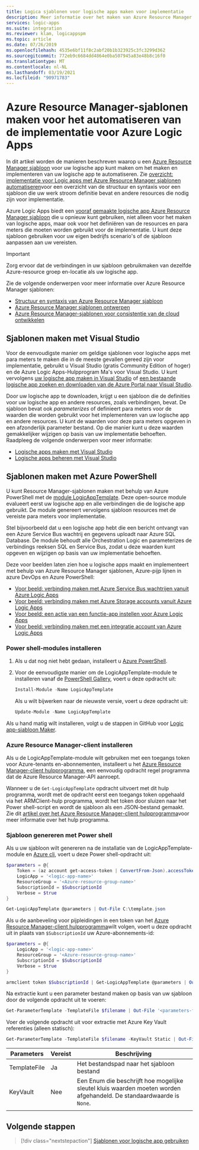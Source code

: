```yaml
---
title: Logica sjablonen voor logische apps maken voor implementatie
description: Meer informatie over het maken van Azure Resource Manager sjablonen voor het automatiseren van de implementatie in Azure Logic Apps
services: logic-apps
ms.suite: integration
ms.reviewer: klam, logicappspm
ms.topic: article
ms.date: 07/26/2019
ms.openlocfilehash: 4535e6bf11f8c2abf20b1b323925c3fc3299d362
ms.sourcegitcommit: 772eb9c6684dd4864e0ba507945a83e48b8c16f0
ms.translationtype: MT
ms.contentlocale: nl-NL
ms.lasthandoff: 03/19/2021
ms.locfileid: "90971783"
---
```

# <a name="create-azure-resource-manager-templates-to-automate-deployment-for-azure-logic-apps"></a>Azure Resource Manager-sjablonen maken voor het automatiseren van de implementatie voor Azure Logic Apps

In dit artikel worden de manieren beschreven waarop u een [Azure Resource Manager sjabloon](../azure-resource-manager/management/overview.md) voor uw logische app kunt maken om het maken en implementeren van uw logische app te automatiseren. Zie [overzicht: implementatie voor Logic apps met Azure Resource Manager sjablonen automatiseren](logic-apps-azure-resource-manager-templates-overview.md)voor een overzicht van de structuur en syntaxis voor een sjabloon die uw werk stroom definitie bevat en andere resources die nodig zijn voor implementatie.

Azure Logic Apps biedt een [vooraf gemaakte logische app Azure Resource Manager sjabloon](https://github.com/Azure/azure-quickstart-templates/blob/master/101-logic-app-create/azuredeploy.json) die u opnieuw kunt gebruiken, niet alleen voor het maken van logische apps, maar ook voor het definiëren van de resources en para meters die moeten worden gebruikt voor de implementatie. U kunt deze sjabloon gebruiken voor uw eigen bedrijfs scenario's of de sjabloon aanpassen aan uw vereisten.

> [!IMPORTANT]
> Zorg ervoor dat de verbindingen in uw sjabloon gebruikmaken van dezelfde Azure-resource groep en-locatie als uw logische app.

Zie de volgende onderwerpen voor meer informatie over Azure Resource Manager sjablonen:

* [Structuur en syntaxis van Azure Resource Manager sjabloon](../azure-resource-manager/templates/template-syntax.md)
* [Azure Resource Manager sjablonen ontwerpen](../azure-resource-manager/templates/template-syntax.md)
* [Azure Resource Manager-sjablonen voor consistentie van de cloud ontwikkelen](../azure-resource-manager/templates/templates-cloud-consistency.md)

<a name="visual-studio"></a>

## <a name="create-templates-with-visual-studio"></a>Sjablonen maken met Visual Studio

Voor de eenvoudigste manier om geldige sjablonen voor logische apps met para meters te maken die in de meeste gevallen gereed zijn voor implementatie, gebruikt u Visual Studio (gratis Community Edition of hoger) en de Azure Logic Apps-Hulpprogram Ma's voor Visual Studio. U kunt vervolgens [uw logische app maken in Visual Studio](../logic-apps/quickstart-create-logic-apps-with-visual-studio.md) of [een bestaande logische app zoeken en downloaden van de Azure Portal naar Visual Studio](../logic-apps/manage-logic-apps-with-visual-studio.md).

Door uw logische app te downloaden, krijgt u een sjabloon die de definities voor uw logische app en andere resources, zoals verbindingen, bevat. De sjabloon bevat ook *parameterizes* of definieert para meters voor de waarden die worden gebruikt voor het implementeren van uw logische app en andere resources. U kunt de waarden voor deze para meters opgeven in een afzonderlijk parameter bestand. Op die manier kunt u deze waarden gemakkelijker wijzigen op basis van uw implementatie behoeften. Raadpleeg de volgende onderwerpen voor meer informatie:

* [Logische apps maken met Visual Studio](../logic-apps/quickstart-create-logic-apps-with-visual-studio.md)
* [Logische apps beheren met Visual Studio](../logic-apps/manage-logic-apps-with-visual-studio.md)

<a name="azure-powershell"></a>

## <a name="create-templates-with-azure-powershell"></a>Sjablonen maken met Azure PowerShell

U kunt Resource Manager-sjablonen maken met behulp van Azure PowerShell met de [module LogicAppTemplate](https://github.com/jeffhollan/LogicAppTemplateCreator). Deze open-source module evalueert eerst uw logische app en alle verbindingen die de logische app gebruikt. De module genereert vervolgens sjabloon resources met de vereiste para meters voor implementatie.

Stel bijvoorbeeld dat u een logische app hebt die een bericht ontvangt van een Azure Service Bus wachtrij en gegevens uploadt naar Azure SQL Database. De module behoudt alle Orchestration Logic en parameterizes de verbindings reeksen SQL en Service Bus, zodat u deze waarden kunt opgeven en wijzigen op basis van uw implementatie behoeften.

Deze voor beelden laten zien hoe u logische apps maakt en implementeert met behulp van Azure Resource Manager sjablonen, Azure-pijp lijnen in azure DevOps en Azure PowerShell:

* [Voor beeld: verbinding maken met Azure Service Bus wachtrijen vanuit Azure Logic Apps](/samples/azure-samples/azure-logic-apps-deployment-samples/connect-to-azure-service-bus-queues-from-azure-logic-apps-and-deploy-with-azure-devops-pipelines/)
* [Voor beeld: verbinding maken met Azure Storage accounts vanuit Azure Logic Apps](/samples/azure-samples/azure-logic-apps-deployment-samples/connect-to-azure-storage-accounts-from-azure-logic-apps-and-deploy-with-azure-devops-pipelines/)
* [Voor beeld: een actie van een functie-app instellen voor Azure Logic Apps](/samples/azure-samples/azure-logic-apps-deployment-samples/set-up-an-azure-function-app-action-for-azure-logic-apps-and-deploy-with-azure-devops-pipelines/)
* [Voor beeld: verbinding maken met een integratie account van Azure Logic Apps](/samples/azure-samples/azure-logic-apps-deployment-samples/connect-to-an-integration-account-from-azure-logic-apps-and-deploy-by-using-azure-devops-pipelines/)

### <a name="install-powershell-modules"></a>Power shell-modules installeren

1. Als u dat nog niet hebt gedaan, installeert u [Azure PowerShell](/powershell/azure/install-az-ps).

1. Voor de eenvoudigste manier om de LogicAppTemplate-module te installeren vanaf de [PowerShell Gallery](https://www.powershellgallery.com/packages/LogicAppTemplate), voert u deze opdracht uit:

   ```powershell
   Install-Module -Name LogicAppTemplate
   ```

   Als u wilt bijwerken naar de nieuwste versie, voert u deze opdracht uit:

   ```powershell
   Update-Module -Name LogicAppTemplate
   ```

Als u hand matig wilt installeren, volgt u de stappen in GitHub voor [Logic app-sjabloon Maker](https://github.com/jeffhollan/LogicAppTemplateCreator).

### <a name="install-azure-resource-manager-client"></a>Azure Resource Manager-client installeren

Als u de LogicAppTemplate-module wilt gebruiken met een toegangs token voor Azure-tenants en-abonnementen, installeert u het [Azure Resource Manager-client hulpprogramma](https://github.com/projectkudu/ARMClient), een eenvoudig opdracht regel programma dat de Azure Resource Manager-API aanroept.

Wanneer u de `Get-LogicAppTemplate` opdracht uitvoert met dit hulp programma, wordt met de opdracht eerst een toegangs token opgehaald via het ARMClient-hulp programma, wordt het token door sluizen naar het Power shell-script en wordt de sjabloon als een JSON-bestand gemaakt. Zie dit [artikel over het Azure Resource Manager-client hulpprogramma](https://blog.davidebbo.com/2015/01/azure-resource-manager-client.html)voor meer informatie over het hulp programma.

### <a name="generate-template-with-powershell"></a>Sjabloon genereren met Power shell

Als u uw sjabloon wilt genereren na de installatie van de LogicAppTemplate-module en [Azure cli](/cli/azure/), voert u deze Power shell-opdracht uit:

```powershell
$parameters = @{
    Token = (az account get-access-token | ConvertFrom-Json).accessToken
    LogicApp = '<logic-app-name>'
    ResourceGroup = '<Azure-resource-group-name>'
    SubscriptionId = $SubscriptionId
    Verbose = $true
}

Get-LogicAppTemplate @parameters | Out-File C:\template.json
```

Als u de aanbeveling voor pijpleidingen in een token van het [Azure Resource Manager-client hulpprogramma](https://github.com/projectkudu/ARMClient)wilt volgen, voert u deze opdracht uit in plaats van `$SubscriptionId` uw Azure-abonnements-id:

```powershell
$parameters = @{
    LogicApp = '<logic-app-name>'
    ResourceGroup = '<Azure-resource-group-name>'
    SubscriptionId = $SubscriptionId
    Verbose = $true
}

armclient token $SubscriptionId | Get-LogicAppTemplate @parameters | Out-File C:\template.json
```

Na extractie kunt u een parameter bestand maken op basis van uw sjabloon door de volgende opdracht uit te voeren:

```powershell
Get-ParameterTemplate -TemplateFile $filename | Out-File '<parameters-file-name>.json'
```

Voer de volgende opdracht uit voor extractie met Azure Key Vault referenties (alleen statisch):

```powershell
Get-ParameterTemplate -TemplateFile $filename -KeyVault Static | Out-File $fileNameParameter
```

| Parameters | Vereist | Beschrijving |
|------------|----------|-------------|
| TemplateFile | Ja | Het bestandspad naar het sjabloon bestand |
| KeyVault | Nee | Een Enum die beschrijft hoe mogelijke sleutel kluis waarden moeten worden afgehandeld. De standaardwaarde is `None`. |
||||

## <a name="next-steps"></a>Volgende stappen

> [!div class="nextstepaction"]
> [Sjablonen voor logische app gebruiken](../logic-apps/logic-apps-deploy-azure-resource-manager-templates.md)
